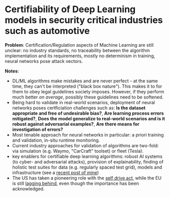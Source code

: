 # Certifiability of Deep Learning models in security critical industries such as automotive

**Problem**: Certification/Regulation aspects of Machine Learning are still unclear: no industry standards, no traceability between the algorithm implementation and its requirements, mostly no determinism in training, neural networks pose attack vectors.

**Notes**:
* DL/ML algorithms make mistakes and are never perfect - at the same time, they can't be interpreted ("black box nature"). This makes it to for them to obey legal guidelines society imposes. However, if they perform much better *on average*, possibly these guidelines need to be softened.
* Being hard to validate in real-world scenarios, deployment of neural networks poses certficiation challenges such as: **Is the dataset appropriate and free of undesirable bias?**, **Are learning process errors mitigated?**, **Does the model generalize to real-world scenarios and is it robust against adversarial examples?**, **Are there means for investigation of errors?**
* Most tenable approach for neural networks in particular: a priori training and validation, in-situ runtime monitoring.
* Current industry approaches for validation of algorithms are two-fold: via simulation (e.g. Waymo, "CarCraft" toolset) or fleet (Tesla).
* key enablers for certifiable deep learning algorithms: robust AI systems (to cyber- and adversarial attacks), provision of explainability, finding of holistic test suites for data (e.g. regularly spaced test grid), models and infrastructure (see a [recent post of mine](https://github.com/fgabel/Deep-Learning-and-Automated-Driving-Papernotes/blob/master/comments/The%20ML%20Test%20Score:%20A%20Rubric%20for%20ML%20Production%20Readiness%20and%20Technical%20Debt%20Reduction.md)) 
* The US has taken a pioneering role with the [self drive act](https://www.congress.gov/bill/115th-congress/house-bill/3388), while the EU is still [lagging behind](https://oeil.secure.europarl.europa.eu/oeil/popups/ficheprocedure.do?lang=&reference=2018/2089(INI)), even though the importance has been acknowledged.
